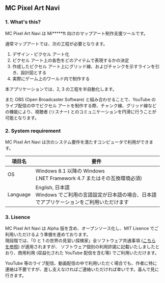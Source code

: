 ## MC Pixel Art Navi

### 1. What's this?
 MC Pixel Art Navi は Mi*****ft 向けのマップアート制作支援ツールです。

 通常マップアートでは、次の工程が必要となります。
 1. デザイン・ピクセル アート化
 2. ピクセル アート上の各色をどのアイテムで表現するかの決定
 3. 作成したピクセル アート上にグリッド線、およびチャンクを示すラインを引き、設計図とする
 4. 実際にゲーム上のワールド内で制作する

 本アプリケーションでは、2, 3 の工程を半自動化します。

 また OBS (Open Broadcaster Software) と組み合わせることで、YouTube のライブ配信の中でピクセル アートを制作する際、チャンク線、グリッド線などの機能により、視聴者 (リスナー) とのコミュニケーションを円滑に行うことが可能となります。

### 2. System requirement
 MC Pixel Art Navi は次のシステム要件を満たすコンピュータで利用ができます。

 | 項目名   | 要件                                                                   |
 |---------|------------------------------------------------------------------------|
 | OS      | Windows 8.1 以降の Windows<br>(.NET Framework 4.7 またはその互換環境必須) |
 | Language| English, 日本語<br>Windows でご利用の言語設定が日本語の場合、日本語でアプリケーションをご利用いただけます |

### 3. Lisence
 MC Pixel Art Navi は Alpha 版を含め、オープンソース化し、MIT Lisence でご利用いただけるよう準備を進めております。  
 現段階では、「0 と 1 の世界の見習い探検家」全ソフトウェア共通事項 ([こちらを参照](https://www.a32kita.net/software/license.html)) が適用されますが、
 ソフトウェア個別の利用許諾に記載いたしましたとおり、商用利用 (収益化された YouTube 配信を含む等) でご利用いただけます。

 YouTube 等のライブ配信、動画配信の中で利用いただく場合でも、作者に特に連絡は不要ですが、差し支えなければご連絡いただければ幸いです。喜んで見に行きます。

